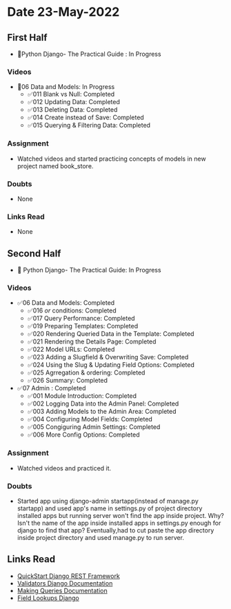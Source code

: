 # Date 23-May-2022

## First Half

- 🔄Python Django- The Practical Guide : In Progress

### Videos

- 🔄06 Data and Models: In Progress
  - ✅011 Blank vs Null: Completed
  - ✅012 Updating Data: Completed
  - ✅013 Deleting Data: Completed
  - ✅014 Create instead of Save: Completed
  - ✅015 Querying & Filtering Data: Completed

### Assignment

- Watched videos and started practicing concepts of models in new project named book_store.

### Doubts

- None

### Links Read

- None

## Second Half

- 🔄 Python Django- The Practical Guide: In Progress

### Videos

- ✅06 Data and Models: Completed
  - ✅016 _or_ conditions: Completed
  - ✅017 Query Performance: Completed
  - ✅019 Preparing Templates: Completed
  - ✅020 Rendering Queried Data in the Template: Completed
  - ✅021 Rendering the Details Page: Completed
  - ✅022 Model URLs: Completed
  - ✅023 Adding a Slugfield & Overwriting Save: Completed
  - ✅024 Using the Slug & Updating Field Options: Completed
  - ✅025 Agrregation & ordering: Completed
  - ✅026 Summary: Completed
- ✅07 Admin : Completed
  - ✅001 Module Introduction: Completed
  - ✅002 Logging Data into the Admin Panel: Completed
  - ✅003 Adding Models to the Admin Area: Completed
  - ✅004 Configuring Model Fields: Completed
  - ✅005 Congiguring Admin Settings: Completed
  - ✅006 More Config Options: Completed

### Assignment

- Watched videos and practiced it.

### Doubts

- Started app using django-admin startapp(instead of manage.py startapp) and used app's name in settings.py of project directory installed apps but running server won't find the app inside project. Why? Isn't the name of the app inside installed apps in settings.py enough for django to find that app?
  Eventually,had to cut paste the app directory inside project directory and used manage.py to run server.

## Links Read

- [QuickStart Django REST Framework](https://www.django-rest-framework.org/tutorial/quickstart/)
- [Validators Django Documentation](https://docs.djangoproject.com/en/4.0/ref/validators/)
- [Making Queries Documentation](https://docs.djangoproject.com/en/4.0/topics/db/queries/)
- [Field Lookups Django](https://docs.djangoproject.com/en/4.0/topics/db/queries/)

